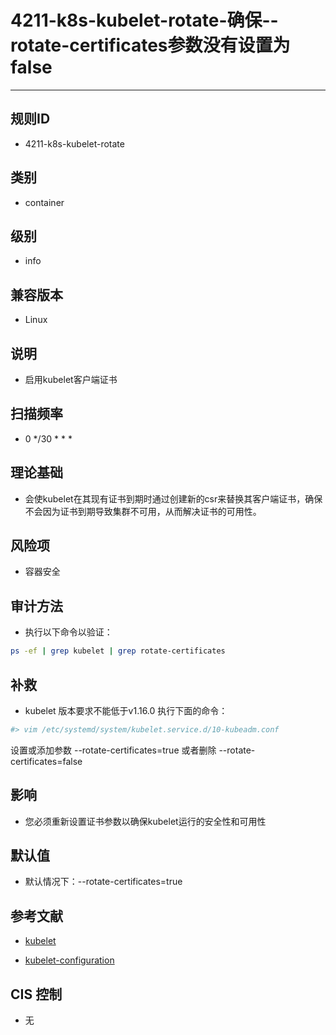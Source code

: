 # 4211-k8s-kubelet-rotate-确保--rotate-certificates参数没有设置为false
---

## 规则ID

- 4211-k8s-kubelet-rotate


## 类别

- container


## 级别

- info


## 兼容版本


- Linux




## 说明


- 启用kubelet客户端证书



## 扫描频率
- 0 */30 * * *

## 理论基础


- 会使kubelet在其现有证书到期时通过创建新的csr来替换其客户端证书，确保不会因为证书到期导致集群不可用，从而解决证书的可用性。






## 风险项


- 容器安全



## 审计方法
- 执行以下命令以验证：
```bash
ps -ef | grep kubelet | grep rotate-certificates
```



## 补救
- kubelet 版本要求不能低于v1.16.0
执行下面的命令：
```bash
#> vim /etc/systemd/system/kubelet.service.d/10-kubeadm.conf
```
设置或添加参数 --rotate-certificates=true 或者删除 --rotate-certificates=false



## 影响


- 您必须重新设置证书参数以确保kubelet运行的安全性和可用性




## 默认值


- 默认情况下：--rotate-certificates=true




## 参考文献


- [kubelet](https://github.com/kubernetes/kubernetes/pull/41912)



- [kubelet-configuration](https://kubernetes.io/docs/reference/command-line-tools-reference/kubelet-tls-bootstrapping/#kubelet-configuration)



## CIS 控制


- 无


